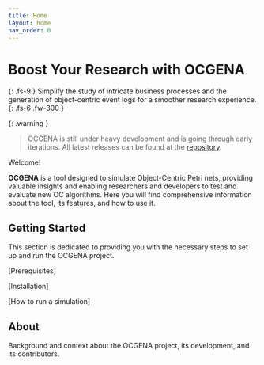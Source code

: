 ```yaml
---
title: Home
layout: home
nav_order: 0
---
```


# Boost Your Research with OCGENA
{: .fs-9 }
Simplify the study of intricate business processes and the generation of object-centric event logs for a smoother research experience.
{: .fs-6 .fw-300 }

{: .warning }
> OCGENA is still under heavy development and is going through early iterations. All latest releases can be found at the [repository](https://github.com/MisterPotz/ocgena).

Welcome!


**OCGENA** is a tool designed to simulate Object-Centric Petri nets, providing valuable insights and enabling researchers and developers to test and evaluate new OC algorithms. Here you will find comprehensive information about the tool, its features, and how to use it.

## Getting Started

This section is dedicated to providing you with the necessary steps to set up and run the OCGENA project.

[Prerequisites]

[Installation]

[How to run a simulation]

## About

Background and context about the OCGENA project, its development, and its contributors.
